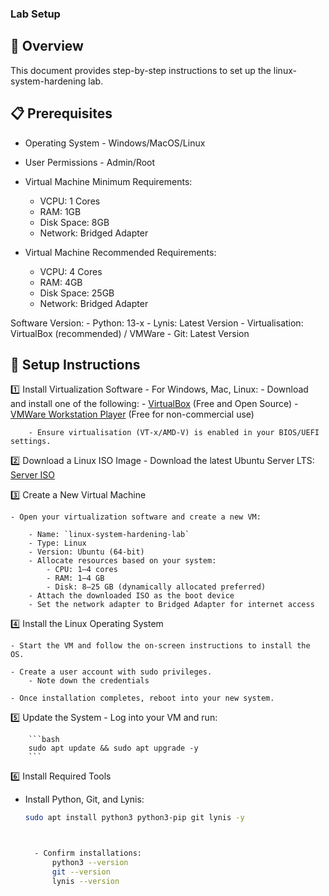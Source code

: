 ### Lab Setup

## 📖 Overview
This document provides step-by-step instructions to set up the linux-system-hardening lab. 

## 📋 Prerequisites

- Operating System - Windows/MacOS/Linux
- User Permissions - Admin/Root 

- Virtual Machine Minimum Requirements:
    - VCPU: 1 Cores
    - RAM: 1GB 
    - Disk Space: 8GB
    - Network: Bridged Adapter

- Virtual Machine Recommended Requirements:
    - VCPU: 4 Cores 
    - RAM: 4GB 
    - Disk Space: 25GB
    - Network: Bridged Adapter


Software Version:
    - Python: 13-x
    - Lynis: Latest Version
    - Virtualisation: VirtualBox (recommended) / VMWare
    - Git: Latest Version

## 🚀 Setup Instructions

1️⃣ Install Virtualization Software
    - For Windows, Mac, Linux:
        - Download and install one of the following: 
            - [VirtualBox](https://www.virtualbox.org/wiki/Downloads) (Free and Open Source)
            - [VMWare Workstation Player](https://www.vmware.com/products/workstation-player.html) (Free for non-commercial use)
        
        - Ensure virtualisation (VT-x/AMD-V) is enabled in your BIOS/UEFI settings.

2️⃣ Download a Linux ISO Image
    - Download the latest Ubuntu Server LTS:
        [Server ISO](https://ubuntu.com/download/server)

3️⃣ Create a New Virtual Machine

    - Open your virtualization software and create a new VM:

        - Name: `linux-system-hardening-lab`
        - Type: Linux
        - Version: Ubuntu (64-bit)
        - Allocate resources based on your system:
            - CPU: 1–4 cores
            - RAM: 1–4 GB
            - Disk: 8–25 GB (dynamically allocated preferred)
        - Attach the downloaded ISO as the boot device
        - Set the network adapter to Bridged Adapter for internet access

4️⃣ Install the Linux Operating System

    - Start the VM and follow the on-screen instructions to install the OS.

    - Create a user account with sudo privileges.
        - Note down the credentials 

    - Once installation completes, reboot into your new system.

5️⃣ Update the System
    - Log into your VM and run:

        ```bash 
        sudo apt update && sudo apt upgrade -y
        ``` 


6️⃣ Install Required Tools

- Install Python, Git, and Lynis:  

  ```bash
  sudo apt install python3 python3-pip git lynis -y



    - Confirm installations:
        python3 --version
        git --version
        lynis --version



